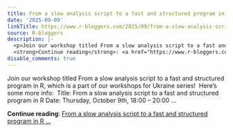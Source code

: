 ```yaml
---
title: From a slow analysis script to a fast and structured program in R workshop
date: '2025-09-09'
linkTitle: https://www.r-bloggers.com/2025/09/from-a-slow-analysis-script-to-a-fast-and-structured-program-in-r-workshop/
source: R-bloggers
description: |-
  <p>Join our workshop titled From a slow analysis script to a fast and structured program in R, which is a part of our workshops for Ukraine series!  Here’s some more info:  Title: From a slow analysis script to a fast and structured program in R Date: Thursday, October 9th, 18:00 – 20:00 ...</p>
  <strong>Continue reading</strong>: <a href="https://www.r-bloggers.com/2025/09/from-a-slow-analysis-script-to-a-fast-and-structured-program-in-r-workshop/">From a slow analysis script to a fast and structured program in R ...
disable_comments: true
---
```

<p>Join our workshop titled From a slow analysis script to a fast and structured program in R, which is a part of our workshops for Ukraine series!  Here’s some more info:  Title: From a slow analysis script to a fast and structured program in R Date: Thursday, October 9th, 18:00 – 20:00 ...</p>
<strong>Continue reading</strong>: <a href="https://www.r-bloggers.com/2025/09/from-a-slow-analysis-script-to-a-fast-and-structured-program-in-r-workshop/">From a slow analysis script to a fast and structured program in R ...